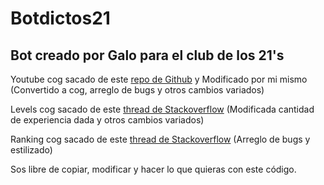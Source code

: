 # Botdictos21

## Bot creado por Galo para el club de los 21's

Youtube cog sacado de este [repo de Github](https://github.com/Amethyst93/Discord-YouTube-Notifier) y Modificado por mi mismo (Convertido a cog, arreglo de bugs y otros cambios variados)

Levels cog sacado de este [thread de Stackoverflow](https://stackoverflow.com/questions/62042331/how-to-create-a-leveling-system-with-discord-py-with-python) (Modificada cantidad de experiencia dada y otros cambios variados)

Ranking cog sacado de este [thread de Stackoverflow](https://stackoverflow.com/questions/61996040/discord-py-rank-command) (Arreglo de bugs y estilizado)


Sos libre de copiar, modificar y hacer lo que quieras con este código.
